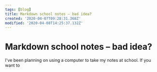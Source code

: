 ```yaml
---
tags: [blog]
title: Markdown school notes – bad idea?
created: '2020-04-07T09:28:31.368Z'
modified: '2020-04-08T14:25:37.132Z'
---
```


# Markdown school notes – bad idea?
I've been planning on using a computer to take my notes at school. If you want to 

